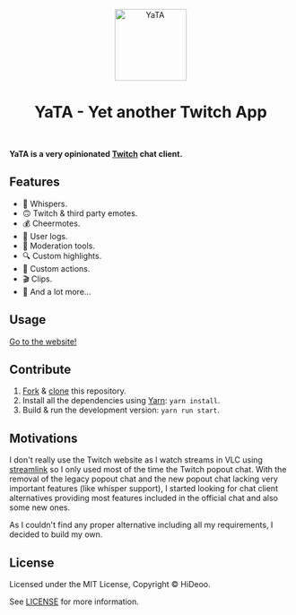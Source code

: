 <p align="center">
  <img alt="YaTA" src="https://i.imgur.com/tai1mEA.png" width="128">
  <h1 align="center" style="padding-bottom: 30px;">YaTA - Yet another Twitch App</h1>
</p>

**YaTA is a very opinionated [Twitch](https://www.twitch.tv) chat client.**

## Features

- 💬 Whispers.
- 🙃 Twitch & third party emotes.
- 💰 Cheermotes.
- 📖 User logs.
- 🔨 Moderation tools.
- 🔍 Custom highlights.
- 🔫 Custom actions.
- 🎬 Clips.
- 🚀 And a lot more…

## Usage

[Go to the website!](https://github.com/HiDeoo/YaTA)

## Contribute

1.  [Fork](https://help.github.com/articles/fork-a-repo) & [clone](https://help.github.com/articles/cloning-a-repository) this repository.
2.  Install all the dependencies using [Yarn](https://yarnpkg.com): `yarn install`.
3.  Build & run the development version: `yarn run start`.

## Motivations

I don't really use the Twitch website as I watch streams in VLC using [streamlink](https://github.com/streamlink/streamlink) so I only used most of the time the Twitch popout chat. With the removal of the legacy popout chat and the new popout chat lacking very important features (like whisper support), I started looking for chat client alternatives providing most features included in the official chat and also some new ones.

As I couldn't find any proper alternative including all my requirements, I decided to build my own.

## License

Licensed under the MIT License, Copyright © HiDeoo.

See [LICENSE](https://github.com/HiDeoo/YaTA/blob/master/LICENSE) for more information.
